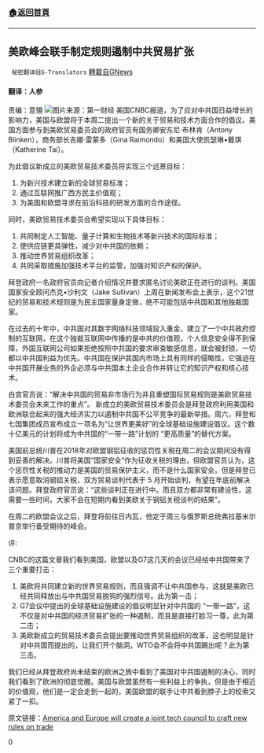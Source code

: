###  [:house:返回首頁](https://github.com/ourhimalayas/txt)
---

## 美欧峰会联手制定规则遏制中共贸易扩张
` 秘密翻译组G-Translators` [轉載自GNews](https://gnews.org/zh-hans/1326717/)

#### 翻译：人参
责编：意翎
![]()![](https://gnews-media-offload.s3.amazonaws.com/wp-content/uploads/2021/06/16090151/%E7%AC%AC%E4%B8%80%E8%B4%A2%E7%BB%8F.jpg)图片来源：第一财经
美国CNBC报道，为了应对中共国日益增长的影响力，美国与欧盟将于本周二提出一个新的关于贸易和技术方面合作的倡议。美国方面参与到美欧贸易委员会的政府官员有国务卿安东尼·布林肯（Antony Blinken），商务部长吉娜·雷蒙多（Gina Raimondo）和美国大使凯瑟琳•戴琪（Katherine Tai）。

为此倡议新成立的美欧贸易技术委员将实现三个远景目标：

1. 为新兴技术建立新的全球贸易标准；
2. 通过互联网推广西方民主价值观；
3. 为美国和欧盟寻求在前沿科技的研发方面的合作途径。


同时，美欧贸易技术委员会希望实现以下具体目标：

1. 共同制定人工智能、量子计算和生物技术等新兴技术的国际标准；
2. 使供应链更具弹性，减少对中共国的依赖；
3. 推动世界贸易组织改革；
4. 共同采取措施加强技术平台的监管，加强对知识产权的保护。


拜登政府一名政府官员向记者介绍情况并要求匿名讨论美欧正在进行的谈判。美国国家安全顾问杰克•沙利文（Jake Sullivan）上周在新闻发布会上表示，这个21世纪的贸易和技术规则是为民主国家量身定做，绝不可能包括中共国和其他独裁国家。

在过去的十年中，中共国对其数字网络科技领域投入重金，建立了一个中共政府控制的互联网，在这个独裁互联网中传播的是中共的价值观，个人信息安全得不到保障，外国互联网公司如果拒绝按照中共国的要求审查敏感信息，就会被封锁，一切都以中共国利益为优先。中共国在保护其国内市场上具有同样的侵略性，它强迫在中共国开展业务的外企必须与中共国本土企业合作并转让它的知识产权和核心技术。

白宫官员说：“解决中共国的贸易非市场行为并且重塑国际贸易规则是美欧贸易技术委员会未来工作的重点”。 新成立的美欧贸易技术委员会是拜登政府利用美国和欧洲联合起来的强大经济实力以遏制中共国不公平竞争的最新举措。周六，拜登和七国集团成员宣布成立一项名为“让世界更美好”的全球基础设施建设倡议。这个数十亿美元的计划将成为中共国的“一带一路”计划的 “更高质量”的替代方案。

美国前总统川普在2018年对欧盟钢铝征收的惩罚性关税在周二的会议期间没有得到妥善的解决。川普将美国“国家安全”作为征收关税的理由，但欧盟官员认为，这个惩罚性关税的推动力是美国的贸易保护主义，而不是什么国家安全。但是拜登已表示愿意取消钢铝关税，双方贸易谈判代表于 5 月开始谈判，有望在年底前解决该问题。拜登政府官员说：“这些谈判正在进行中。而且双方都非常有建设性，这需要一些时间，大家不会在短期内看到美欧关于钢铝关税谈判的结果”。

在周二的欧盟会议之后，拜登将前往日内瓦，他定于周三与俄罗斯总统弗拉基米尔普京举行备受期待的峰会。

评:

CNBC的这篇文章我们看到美国，欧盟以及G7这几天的会议已经给中共国带来了三个重要打击：

1. 美欧将共同建立新的世界贸易规则，而且强调不让中共国参与，这就是美欧已经共同释放出与中共国贸易脱钩的强烈信号。此为第一击；
2. G7会议中提出的全球基础设施建设的倡议明显针对中共国的 “一带一路”，这不仅是对中共国的经济贸易扩张的一种遏制，而且是直接打脸习一尊，此为第二击；
3. 美欧新成立的贸易技术委员会提出要推动世界贸易组织的改革，这也明显是针对中共国而提出的，让我们开个脑洞，WTO会不会将中共国踢出呢？此为第三击。


我们已经从拜登政府尚未结束的欧洲之旅中看到了美国对中共国遏制的决心，同时我们看到了欧洲的彻底觉醒。美国与欧盟虽然有一些利益上的争执，但是由于相近的价值观，他们是一定会走到一起的，美国欧盟的联手让中共看到脖子上的绞索又紧了一扣。

原文链接：[America and Europe will create a joint tech council to craft new rules on trade](https://www.cnbc.com/2021/06/15/america-and-eu-will-join-forces-to-craft-new-rules-on-trade-and-tech.html)

0
